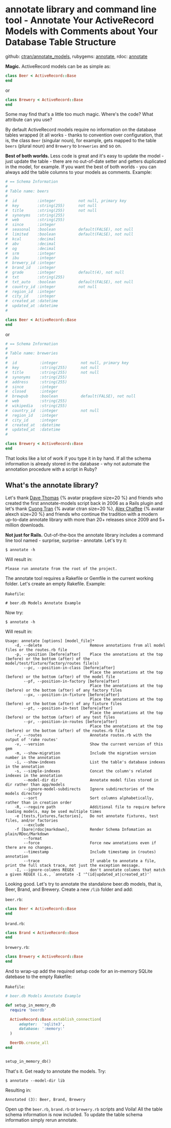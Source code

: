 
# annotate library and command line tool - Annotate Your ActiveRecord Models with Comments about Your Database Table Structure


github: [ctran/annotate_models](https://github.com/ctran/annotate_models),
rubygems: [annotate](https://rubygems.org/gems/annotate),
rdoc: [annotate](http://rubydoc.info/gems/annotate)  




**Magic.**
ActiveRecord models can be as simple as:

``` ruby
class Beer < ActiveRecord::Base
end
```

or

``` ruby
class Brewery < ActiveRecord::Base
end
```

Some may find that's a little too much magic.
Where's the code? What attribute can you use?

By default ActiveRecord models require no information on the database tables wrapped
(it all works - thanks to convention over configuration, that is,
the class `Beer` (singular noun), for example, gets mapped to the table `beers` (plural noun)
and `Brewery` to `breweries` and so on.

**Best of both worlds.**
Less code is great and it's easy to update the model - just update the table -
there are no out-of-date setter and getters duplicated in the model, for example.
If you want the best of both worlds - you can always add the table columns to your models as comments.
Example:

``` ruby
# == Schema Information
#
# Table name: beers
#
#  id         :integer          not null, primary key
#  key        :string(255)      not null
#  title      :string(255)      not null
#  synonyms   :string(255)
#  web        :string(255)
#  since      :integer
#  seasonal   :boolean          default(FALSE), not null
#  limited    :boolean          default(FALSE), not null
#  kcal       :decimal
#  abv        :decimal
#  og         :decimal
#  srm        :integer
#  ibu        :integer
#  brewery_id :integer
#  brand_id   :integer
#  grade      :integer          default(4), not null
#  txt        :string(255)
#  txt_auto   :boolean          default(FALSE), not null
#  country_id :integer          not null
#  region_id  :integer
#  city_id    :integer
#  created_at :datetime
#  updated_at :datetime
#

class Beer < ActiveRecord::Base
end
```

or

``` ruby
# == Schema Information
#
# Table name: breweries
#
#  id          :integer          not null, primary key
#  key         :string(255)      not null
#  title       :string(255)      not null
#  synonyms    :string(255)
#  address     :string(255)
#  since       :integer
#  closed      :integer
#  brewpub     :boolean          default(FALSE), not null
#  web         :string(255)
#  wikipedia   :string(255)
#  country_id  :integer          not null
#  region_id   :integer
#  city_id     :integer
#  created_at  :datetime
#  updated_at  :datetime
#

class Brewery < ActiveRecord::Base
end
```

That looks like a lot of work if you type it in by hand.
If all the schema information is already stored in the database - why not automate the annotation procedure with a script in Ruby?


## What's the annotate library?

Let's thank [Dave Thomas](https://rubygems.org/profiles/pragdave1) {% avatar pragdave size=20 %}
and friends
who created the first annotate-models script back in 2006 as a Rails plugin
and let's thank [Cuong Tran](https://rubygems.org/profiles/ctran) {% avatar ctran size=20 %},
[Alex Chaffee](https://rubygems.org/profiles/alexch) {% avatar alexch size=20 %} and friends
who continue the tradition with a modern up-to-date annotate library
with more than 20+ releases since 2009 and 5+ million downloads.



**Not just for Rails.**
Out-of-the-box the annotate library includes
a command line tool named - surprise, surprise - annotate. Let's try it:

```
$ annotate -h
```

Will result in:

```
Please run annotate from the root of the project.
```

The annotate tool requires a Rakefile or Gemfile in the current working folder. Let's create an empty
Rakefile. Example:

`Rakefile`:

```
# beer.db Models Annotate Example
```

Now try:

```
$ annotate -h
```

Will result in:

```
Usage: annotate [options] [model_file]*
    -d, --delete                     Remove annotations from all model files or the routes.rb file
    -p, --position [before|after]    Place the annotations at the top (before) or the bottom (after) of the model/test/fixture/factory/routes file(s)
        --pc, --position-in-class [before|after]
                                     Place the annotations at the top (before) or the bottom (after) of the model file
        --pf, --position-in-factory [before|after]
                                     Place the annotations at the top (before) or the bottom (after) of any factory files
        --px, --position-in-fixture [before|after]
                                     Place the annotations at the top (before) or the bottom (after) of any fixture files
        --pt, --position-in-test [before|after]
                                     Place the annotations at the top (before) or the bottom (after) of any test files
        --pr, --position-in-routes [before|after]
                                     Place the annotations at the top (before) or the bottom (after) of the routes.rb file
    -r, --routes                     Annotate routes.rb with the output of 'rake routes'
    -v, --version                    Show the current version of this gem
    -m, --show-migration             Include the migration version number in the annotation
    -i, --show-indexes               List the table's database indexes in the annotation
    -s, --simple-indexes             Concat the column's related indexes in the annotation
        --model-dir dir              Annotate model files stored in dir rather than app/models
        --ignore-model-subdirects    Ignore subdirectories of the models directory
        --sort                       Sort columns alphabetically, rather than in creation order
    -R, --require path               Additional file to require before loading models, may be used multiple times
    -e [tests,fixtures,factories],   Do not annotate fixtures, test files, and/or factories
        --exclude
    -f [bare|rdoc|markdown],         Render Schema Infomation as plain/RDoc/Markdown
        --format
        --force                      Force new annotations even if there are no changes.
        --timestamp                  Include timestamp in (routes) annotation
        --trace                      If unable to annotate a file, print the full stack trace, not just the exception message.
    -I, --ignore-columns REGEX       don't annotate columns that match a given REGEX (i.e., `annotate -I '^(id|updated_at|created_at)'`
```

Looking good. Let's try to annotate the standalone beer.db models, that is, Beer, Brand, and Brewery.
Create a new `/lib` folder and add:

`beer.rb`:

``` ruby
class Beer < ActiveRecord::Base
end
```

`brand.rb`:

``` ruby
class Brand < ActiveRecord::Base
end
```

`brewery.rb`:

``` ruby
class Brewery < ActiveRecord::Base
end
```

And to wrap-up add the required setup code for an in-memory SQLite datebase to the empty Rakefile:

`Rakefile`:

``` ruby
# beer.db Models Annotate Example

def setup_in_memory_db
  require 'beerdb'

  ActiveRecord::Base.establish_connection(
      adapter:  'sqlite3',
      database: ':memory:'
  )

  BeerDb.create_all
end


setup_in_memory_db()
```

That's it. Get ready to annotate the models. Try:

```
$ annotate --model-dir lib
```

Resulting in:

```
Annotated (3): Beer, Brand, Brewery
```

Open up the `beer.rb`, `brand.rb` or `brewery.rb` scripts and Voila!
All the table schema information is now included.
To update the table schema information simply rerun annotate.
